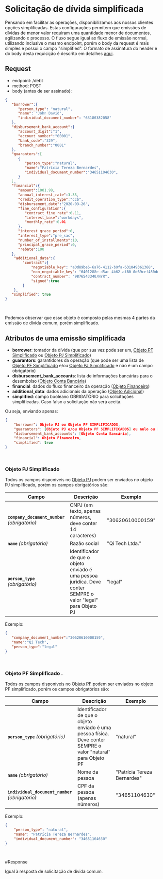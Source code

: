 # Solicitação de dívida simplificada

Pensando em facilitar as operações, disponibilizamos aos nossos clientes opções simplificadas.
Estas configurações permitem que emissões de dívidas de menor valor requiram uma quantidade menor de documentos,
agilizando o processo.
O fluxo segue igual ao fluxo de emissão normal, utilizando inclusive o mesmo endpoint, porém o body da request é mais 
simples e possui o campo "simplified".
O formato de assinatura do header e do body desta requisição é descrito em
detalhes [aqui](?file=224).

## Request

- endpoint: /debt
- method: POST
- body (antes de ser assinado):

```json
{
   "borrower":{ 
      "person_type": "natural",
      "name": "John David",
      "individual_document_number": "63180382058"
   },
   "disbursement_bank_account":{ 
      "account_digit":"1",
      "account_number":"00001",
      "bank_code":"329",
      "branch_number":"0001"
   },
   "guarantors":[
      {
         "person_type":"natural",
         "name":"Patrícia Tereza Bernardes",
         "individual_document_number":"34651104630",
      }
   ],
   "financial":{ 
      "amount":1001.99,
      "annual_interest_rate":3.33,
      "credit_operation_type":"ccb",
      "disbursement_date":"2020-03-26",
      "fine_configuration":{ 
         "contract_fine_rate":0.11,
         "interest_base":"workdays",
         "monthly_rate":0.01
      },
      "interest_grace_period":0,
      "interest_type":"pre_sac",
      "number_of_installments":10,
      "principal_grace_period":0,
      "rebate":100
   },
    "additional_data":{
        "contract":{
            "negotiable_key": "a0d89be6-6a76-4112-b0fa-631049361368",
            "non_negotiable_key": "6401288e-d5ac-4b62-af80-0d69cef430de",
            "contract_number": "9876543340/NYR",
            "signed":true
        }
    },
   "simplified": true
}
```
<br>

Podemos observar que esse objeto é composto pelas mesmas 4 partes da emissão de dívida comum, porém simplificado.


## Atributos de uma emissão simplificada

- **borrower**: tomador da dívida (que por sua vez pode ser um, [Objeto PF Simplificado](#objeto-PF-simplificado) ou [Objeto PJ Simplificado](#objeto-PJ-simplificado))
- **guarantors**: garantidores da operação (que pode ser uma lista de [Objeto PF Simplificado](#objeto-PF-simplificado) e/ou [Objeto PJ Simplificado](#objeto-PJ-simplificado) e não é um campo obrigatório)
- **disbursement_bank_accounts**: lista de informações bancárias para o desembolso ([Objeto Conta Bancária](?4431#objeto-conta-bancaria))
- **financial**: dados do fluxo financeiro da operação ([Objeto Financeiro](?4431#objeto-financeiro))
- **additional_data**: dados adicionais da operação ([Objeto Adicional](?4431#objeto-adicional))
- **simplified**: campo booleano OBRIGATÓRIO para solicitações simplificadas. Caso falso a solicitação não será aceita.

Ou seja, enviando apenas:

```json
{
    "borrower": Objeto PJ ou Objeto PF SIMPLIFICADOS,
    "guarantors": [Objeto PJ e/ou Objeto PF SIMPLIFICADOS] ou nulo ou [],
    "disbursement_bank_accounts": [Objeto Conta Bancária],
    "financial": Objeto Financeiro,
    "simplified": true
}
```
<br>

### Objeto PJ Simplificado<a name=objeto-PJ-simplificado></a>

Todos os campos disponíveis no [Objeto PJ](?4431#objeto-PJ) podem ser enviados no objeto PJ simplificado, porém os campos
obrigatórios são:

| Campo | Descrição | Exemplo |
|---|---|---|
| **`company_document_number`** *(obrigatório)*| CNPJ (em texto, apenas números, deve conter 14 caracteres)| "30620610000159" |
| **`name`** *(obrigatório)* | Razão social | "Qi Tech Ltda."|
| **`person_type`** *(obrigatório)* | Identificador de que o objeto enviado é uma pessoa jurídica. Deve conter SEMPRE o  valor "legal" para Objeto PJ | "legal" |


Exemplo:

```json
{
   "company_document_number":"30620610000159",
   "name":"Qi Tech",
   "person_type":"legal"
}
```
<br>

### Objeto PF Simplificado <a name=objeto-PF-simplificado></a>.

Todos os campos disponíveis no [Objeto PF](?4431#objeto-PF) podem ser enviados no objeto PF simplificado, porém os campos
obrigatórios são:

| Campo | Descrição | Exemplo |
|---|---|---|
| **`person_type`** *(obrigatório)* | Identificador de que o objeto enviado é uma pessoa física. Deve conter SEMPRE o  valor "natural" para Objeto PF | "natural" |
| **`name`** *(obrigatório)* | Nome da pessoa | "Patrícia Tereza Bernardes" |
| **`individual_document_number`** *(obrigatório)* | CPF da pessoa (apenas números) | "34651104630" |

Exemplo:

```json
{
    "person_type": "natural",
    "name": "Patrícia Tereza Bernardes",
    "individual_document_number": "34651104630"
}
```
<br>

#Response

Igual à resposta de solicitação de dívida comum.